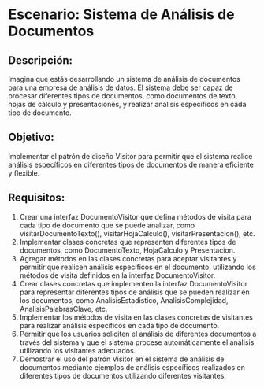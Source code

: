 # Escenario: Sistema de Análisis de Documentos

## Descripción:

Imagina que estás desarrollando un sistema de análisis de documentos para una empresa de análisis 
de datos. El sistema debe ser capaz de procesar diferentes tipos de documentos, como documentos de 
texto, hojas de cálculo y presentaciones, y realizar análisis específicos en cada tipo de documento.

## Objetivo:

Implementar el patrón de diseño Visitor para permitir que el sistema realice análisis específicos en 
diferentes tipos de documentos de manera eficiente y flexible.

## Requisitos:

1. Crear una interfaz DocumentoVisitor que defina métodos de visita para cada tipo de documento que se 
puede analizar, como visitarDocumentoTexto(), visitarHojaCalculo(), visitarPresentacion(), etc.
2. Implementar clases concretas que representen diferentes tipos de documentos, como DocumentoTexto,
HojaCalculo y Presentacion.
3. Agregar métodos en las clases concretas para aceptar visitantes y permitir que realicen análisis específicos 
en el documento, utilizando los métodos de visita definidos en la interfaz DocumentoVisitor.
4. Crear clases concretas que implementen la interfaz DocumentoVisitor para representar diferentes tipos de 
análisis que se pueden realizar en los documentos, como AnalisisEstadistico, AnalisisComplejidad, 
AnalisisPalabrasClave, etc.
5. Implementar los métodos de visita en las clases concretas de visitantes para realizar análisis específicos 
en cada tipo de documento.
6. Permitir que los usuarios soliciten el análisis de diferentes documentos a través del sistema y que el 
sistema procese automáticamente el análisis utilizando los visitantes adecuados.
7. Demostrar el uso del patrón Visitor en el sistema de análisis de documentos mediante ejemplos de análisis 
específicos realizados en diferentes tipos de documentos utilizando diferentes visitantes.
